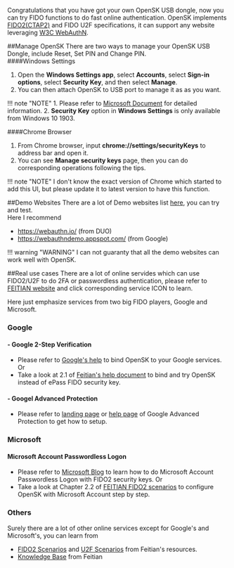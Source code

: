 Congratulations that you have got your own OpenSK USB dongle, now you can try FIDO functions to do fast online authentication. OpenSK implements [FIDO2(CTAP2)](https://fidoalliance.org/fido2/) and FIDO U2F specifications, it can support any website leveraging [W3C WebAuthN](https://www.w3.org/TR/webauthn/).  

##Manage OpenSK
There are two ways to manage your OpenSK USB Dongle, include Reset, Set PIN and Change PIN.  
####Windows Settings
1. Open the **Windows Settings app**, select **Accounts**, select **Sign-in options**, select **Security Key**, and then select **Manage**.
2. You can then attach OpenSK to USB port to manage it as as you want.  

!!! note "NOTE"
    1. Please refer to [Microsoft Document](https://docs.microsoft.com/en-us/azure/active-directory/user-help/security-info-setup-security-key#manage-your-security-key-settings-from-windows-settings "Manage your security key settings from Windows Settings") for detailed information.
    2. **Security Key** option in **Windows Settings** is only available from Windows 10 1903. 

####Chrome Browser
1. From Chrome browser, input **chrome://settings/securityKeys** to address bar and open it.  
2. You can see **Manage security keys** page, then you can do corresponding operations following the tips.

!!! note "NOTE"
    I don't know the exact version of Chrome which started to add this UI, but please update it to latest version to have this function.

##Demo Websites
There are a lot of Demo websites list [here](https://github.com/herrjemand/awesome-webauthn#demos), you can try and test.   
Here I recommend   
- https://webauthn.io/ (from DUO)   
- https://webauthndemo.appspot.com/ (from Google)

!!! warning "WARNING"
    I can not guaranty that all the demo websites can work well with OpenSK.

##Real use cases
There are a lot of online servides which can use FIDO2/U2F to do 2FA or passwordless authentication, please refer to [FEITIAN website](https://www.ftsafe.com/article/620.html) and click corresponding service ICON to learn.

Here just emphasize services from two big FIDO players, Google and Microsoft.

### Google
#### - Google 2-Step Verification
- Please refer to [Google's help](https://support.google.com/accounts/answer/185839?co=GENIE.Platform%3DAndroid&hl=en) to bind OpenSK to your Google services. Or   
- Take a look at 2.1 of [Feitian's help document](https://www.ftsafe.com/download/webdownload/FIDO/Manual/FEITIAN%20U2F%20scenarios%20instructions.pdf) to bind and try OpenSK instead of ePass FIDO security key.

#### - Googel Advanced Protection  
- Please refer to [landing page](https://landing.google.com/advancedprotection/) or [help page](https://support.google.com/accounts/answer/7519408?co=GENIE.Platform%3DAndroid&hl=en&oco=0) of Google Advanced Protection to get how to setup.  

### Microsoft
#### Microsoft Account Passwordless Logon
- Please refer to [Microsoft Blog](https://www.microsoft.com/en-us/microsoft-365/blog/2018/11/20/sign-in-to-your-microsoft-account-without-a-password-using-windows-hello-or-a-security-key/) to learn how to do Microsoft Account Passwordless Logon with FIDO2 security keys. Or  
- Take a look at Chapter 2.2 of [FEITIAN FIDO2 scenarios](https://download.ftsafe.com/files/FIDO/fido2/FEITIAN%20FIDO2%20scenarios%20instructions.pdf) to configure OpenSK with Microsoft Account step by step.

### Others
Surely there are a lot of other online services except for Google's and Microsoft's, you can learn from  
- [FIDO2 Scenarios](https://download.ftsafe.com/files/FIDO/fido2/FEITIAN%20FIDO2%20scenarios%20instructions.pdf) and [U2F Scenarios](https://www.ftsafe.com/download/webdownload/FIDO/Manual/FEITIAN%20U2F%20scenarios%20instructions.pdf) from Feitian's resources.  
- [Knowledge Base](https://xpass.freshdesk.com/support/solutions/60000318639) from Feitian


